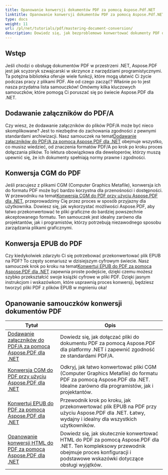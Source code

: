 ```yaml
---
title: Opanowanie konwersji dokumentów PDF za pomocą Aspose.Pdf.NET
linktitle: Opanowanie konwersji dokumentów PDF za pomocą Aspose.Pdf.NET
type: docs
weight: 11
url: /pl/net/tutorials/pdf/mastering-document-conversion/
description: Dowiedz się, jak bezproblemowo konwertować dokumenty PDF do edytowalnego formatu dokumentów Word za pomocą Aspose.Pdf.NET.
---
```

## Wstęp

Jeśli chodzi o obsługę dokumentów PDF w przestrzeni .NET, Aspose.PDF jest jak scyzoryk szwajcarski w skrzynce z narzędziami programistycznymi. Ta potężna biblioteka oferuje wiele funkcji, które mogą ułatwić Ci życie podczas pracy z plikami PDF. Ale od czego zacząć? Właśnie po to jest nasza przydatna lista samouczków! Omówmy kilka kluczowych samouczków, które pomogą Ci poruszać się po świecie Aspose.PDF dla .NET.

## Dodawanie załączników do PDF/A
 Czy wiesz, że dodawanie załączników do plików PDF/A może być nieco skomplikowane? Jest to niezbędne do zachowania zgodności z pewnymi standardami archiwizacji. Nasz samouczek na temat[Dodawanie załączników do PDF/A za pomocą Aspose.PDF dla .NET](./adding-attachment-to-pdfa/) obejmuje wszystko, co musisz wiedzieć, od znaczenia formatów PDF/A po krok po kroku proces dołączania plików. To lektura obowiązkowa dla deweloperów, którzy muszą upewnić się, że ich dokumenty spełniają normy prawne i zgodności.

## Konwersja CGM do PDF
 Jeśli pracujesz z plikami CGM (Computer Graphics Metafile), konwersja ich do formatu PDF może być bardzo korzystna dla przenośności i dostępności. W przewodniku na temat[Konwersja CGM do PDF przy użyciu Aspose.PDF dla .NET](./convert-cgm-to-pdf/), przeprowadzimy Cię przez proces w sposób przyjazny dla użytkownika. Dowiesz się, jak wykorzystać możliwości Aspose.PDF, aby łatwo przekonwertować te pliki graficzne do bardziej powszechnie akceptowanego formatu. Ten samouczek jest idealny zarówno dla projektantów, jak i programistów, którzy potrzebują niezawodnego sposobu zarządzania plikami graficznymi.

## Konwersja EPUB do PDF
 Czy kiedykolwiek zdarzyło Ci się potrzebować przekonwertować plik EPUB na PDF? To częsty scenariusz w dzisiejszym cyfrowym świecie. Nasz samouczek krok po kroku na temat[Konwertuj EPUB do PDF za pomocą Aspose.PDF dla .NET](./convert-epub-to-pdf/) zapewnia proste podejście, dzięki czemu możesz szybko przekształcić swoje książki cyfrowe w pliki PDF. Dzięki jasnym instrukcjom i wskazówkom, które usprawnią proces konwersji, będziesz tworzyć pliki PDF z plików EPUB w mgnieniu oka!

## Opanowanie samouczków konwersji dokumentów PDF
| Tytuł | Opis |
| --- | --- | 
| [Dodawanie załączników do PDF/A za pomocą Aspose.PDF dla .NET](./adding-attachment-to-pdfa/) | Dowiedz się, jak dołączać pliki do dokumentu PDF za pomocą Aspose.PDF dla platformy .NET i zapewnić zgodność ze standardami PDF/A. | 
| [Konwersja CGM do PDF przy użyciu Aspose.PDF dla .NET](./convert-cgm-to-pdf/) | Odkryj, jak łatwo konwertować pliki CGM (Computer Graphics Metafile) do formatu PDF za pomocą Aspose.PDF dla .NET. Idealne zarówno dla programistów, jak i projektantów. |  
| [Konwertuj EPUB do PDF za pomocą Aspose.PDF dla .NET](./convert-epub-to-pdf/) | Przewodnik krok po kroku, jak przekonwertować plik EPUB na PDF przy użyciu Aspose.PDF dla .NET. Łatwy, wydajny i idealny dla wszystkich użytkowników. |   
| [Opanowanie konwersji HTML do PDF za pomocą Aspose.PDF dla .NET](./mastering-html-to-pdf/) | Dowiedz się, jak skutecznie konwertować HTML do PDF za pomocą Aspose.PDF dla .NET. Ten kompleksowy przewodnik obejmuje proces konfiguracji i podstawowe wskazówki dotyczące obsługi wyjątków. |  